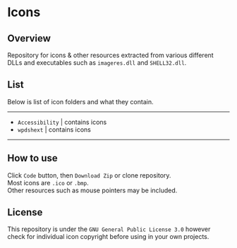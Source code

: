 # Icons

## Overview

Repository for icons & other resources extracted from various different DLLs and executables such as `imageres.dll` and `SHELL32.dll`.

## List
Below is list of icon folders and what they contain.

<hr>

- `Accessibility` | contains icons
- `wpdshext` | contains icons

<hr>

## How to use
Click `Code` button, then `Download Zip` or clone repository.     
Most icons are `.ico` or `.bmp`.       
Other resources such as mouse pointers may be included.     

## License
This repository is under the `GNU General Public License 3.0` however check for individual icon copyright before using in your own projects.
